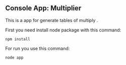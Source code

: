 ## Console App: Multiplier

This is a app for generate tables of multiply .

First you need install node package with this command:
```
npm install
```

For run you use this command:

```
node app
```